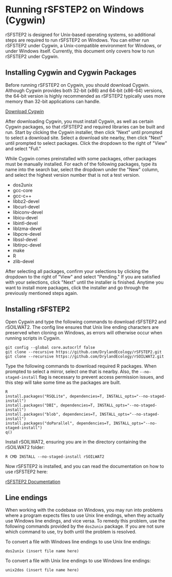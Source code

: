 # Running rSFSTEP2 on Windows (Cygwin)

rSFSTEP2 is designed for Unix-based operating systems, so additional steps are required to run rSFSTEP2 on Windows. You can either run rSFSTEP2 under Cygwin, a Unix-compatible environment for Windows, or under Windows itself. Currently, this document only covers how to run rSFSTEP2 under Cygwin.

## Installing Cygwin and Cygwin Packages

Before running rSFSTEP2 on Cygwin, you should download Cygwin. Although Cygwin provides both 32-bit (x86) and 64-bit (x86-64) versions, the 64-bit version is highly recommended as rSFSTEP2 typically uses more memory than 32-bit applications can handle.

[Download Cygwin](https://cygwin.com/install.html)

After downloading Cygwin, you must install Cygwin, as well as certain Cygwin packages, so that rSFSTEP2 and required libraries can be built and run. Start by clicking the Cygwin installer, then click "Next" until prompted to select a download site. Select a download site nearby, then click "Next" until prompted to select packages. Click the dropdown to the right of "View" and select "Full."

While Cygwin comes preinstalled with some packages, other packages must be manually installed. For each of the following packages, type its name into the search bar, select the dropdown under the "New" column, and select the highest version number that is not a test version.

* dos2unix
* gcc-core
* gcc-c++
* libbz2-devel
* libcurl-devel
* libiconv-devel
* libicu-devel
* libintl-devel
* liblzma-devel
* libpcre-devel
* libssl-devel
* libtirpc-devel
* make
* R
* zlib-devel

After selecting all packages, confirm your selections by clicking the dropdown to the right of "View" and select "Pending." If you are satisfied with your selections, click "Next" until the installer is finished. Anytime you want to install more packages, click the installer and go through the previously mentioned steps again.

## Installing rSFSTEP2

Open Cygwin and type the following commands to download rSFSTEP2 and rSOILWAT2. The config line ensures that Unix line ending characters are preserved when cloning on Windows, as errors will otherwise occur when running scripts in Cygwin.

```
git config --global core.autocrlf false
git clone --recursive https://github.com/DrylandEcology/rSFSTEP2.git
git clone --recursive https://github.com/DrylandEcology/rSOILWAT2.git
```

Type the following commands to download required R packages. When prompted to select a mirror, select one that is nearby. Also, the `--no-staged-install` flag is necessary to prevent access permission issues, and this step will take some time as the packages are built.

```
R
install.packages("RSQLite", dependencies=T, INSTALL_opts="--no-staged-install")
install.packages("DBI", dependencies=T, INSTALL_opts="--no-staged-install")
install.packages("blob", dependencies=T, INSTALL_opts="--no-staged-install")
install.packages("doParallel", dependencies=T, INSTALL_opts="--no-staged-install")
q()
```

Install rSOILWAT2, ensuring you are in the directory containing the rSOILWAT2 folder:

```
R CMD INSTALL --no-staged-install rSOILWAT2
```

Now rSFSTEP2 is installed, and you can read the documentation on how to use rSFSTEP2 here:

[rSFSTEP2 Documentation](https://github.com/DrylandEcology/rSFSTEP2)

## Line endings

When working with the codebase on Windows, you may run into problems where a program expects files to use Unix line endings, when they actually use Windows line endings, and vice versa. To remedy this problem, use the following commands provided by the `dos2unix` package. If you are not sure which command to use, try both until the problem is resolved.

To convert a file with Windows line endings to use Unix line endings:

```
dos2unix (insert file name here)
```

To convert a file with Unix line endings to use Windows line endings:

```
unix2dos (insert file name here)
```
